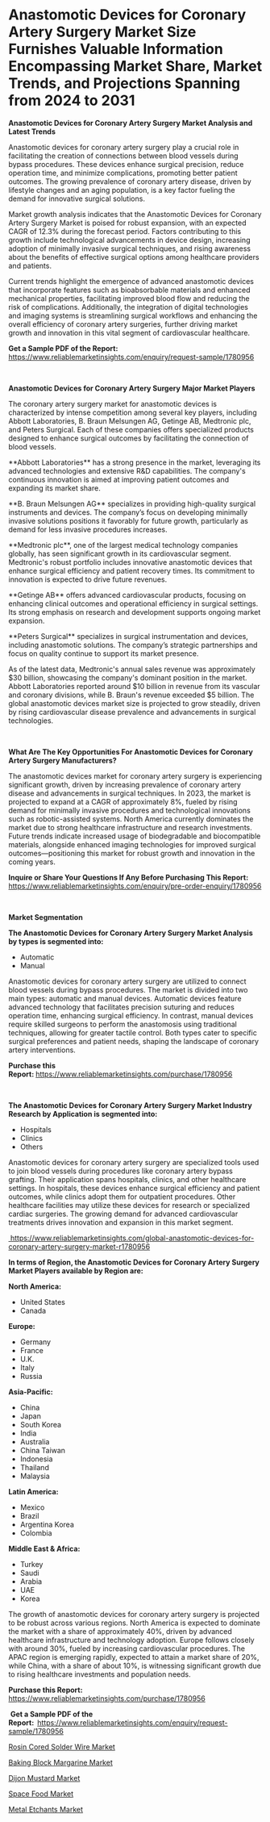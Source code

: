 <p><h1>Anastomotic Devices for Coronary Artery Surgery Market Size Furnishes Valuable Information Encompassing Market Share, Market Trends, and Projections Spanning from 2024 to 2031</h1></p><p><strong>Anastomotic Devices for Coronary Artery Surgery Market Analysis and Latest Trends</strong></p>
<p><p>Anastomotic devices for coronary artery surgery play a crucial role in facilitating the creation of connections between blood vessels during bypass procedures. These devices enhance surgical precision, reduce operation time, and minimize complications, promoting better patient outcomes. The growing prevalence of coronary artery disease, driven by lifestyle changes and an aging population, is a key factor fueling the demand for innovative surgical solutions.</p><p>Market growth analysis indicates that the Anastomotic Devices for Coronary Artery Surgery Market is poised for robust expansion, with an expected CAGR of 12.3% during the forecast period. Factors contributing to this growth include technological advancements in device design, increasing adoption of minimally invasive surgical techniques, and rising awareness about the benefits of effective surgical options among healthcare providers and patients.</p><p>Current trends highlight the emergence of advanced anastomotic devices that incorporate features such as bioabsorbable materials and enhanced mechanical properties, facilitating improved blood flow and reducing the risk of complications. Additionally, the integration of digital technologies and imaging systems is streamlining surgical workflows and enhancing the overall efficiency of coronary artery surgeries, further driving market growth and innovation in this vital segment of cardiovascular healthcare.</p></p>
<p><strong>Get a Sample PDF of the Report:&nbsp;</strong> <a href="https://www.reliablemarketinsights.com/enquiry/request-sample/1780956?utm_campaign=1347&utm_medium=2&utm_source=Github&utm_content=ia&utm_term=08102024&utm_id=anastomotic-devices-for-coronary-artery-surgery">https://www.reliablemarketinsights.com/enquiry/request-sample/1780956</a></p>
<p>&nbsp;</p>
<p><strong>Anastomotic Devices for Coronary Artery Surgery Major Market Players</strong></p>
<p><p>The coronary artery surgery market for anastomotic devices is characterized by intense competition among several key players, including Abbott Laboratories, B. Braun Melsungen AG, Getinge AB, Medtronic plc, and Peters Surgical. Each of these companies offers specialized products designed to enhance surgical outcomes by facilitating the connection of blood vessels.</p><p>**Abbott Laboratories** has a strong presence in the market, leveraging its advanced technologies and extensive R&D capabilities. The company's continuous innovation is aimed at improving patient outcomes and expanding its market share.</p><p>**B. Braun Melsungen AG** specializes in providing high-quality surgical instruments and devices. The company’s focus on developing minimally invasive solutions positions it favorably for future growth, particularly as demand for less invasive procedures increases.</p><p>**Medtronic plc**, one of the largest medical technology companies globally, has seen significant growth in its cardiovascular segment. Medtronic's robust portfolio includes innovative anastomotic devices that enhance surgical efficiency and patient recovery times. Its commitment to innovation is expected to drive future revenues.</p><p>**Getinge AB** offers advanced cardiovascular products, focusing on enhancing clinical outcomes and operational efficiency in surgical settings. Its strong emphasis on research and development supports ongoing market expansion.</p><p>**Peters Surgical** specializes in surgical instrumentation and devices, including anastomotic solutions. The company’s strategic partnerships and focus on quality continue to support its market presence.</p><p>As of the latest data, Medtronic's annual sales revenue was approximately $30 billion, showcasing the company's dominant position in the market. Abbott Laboratories reported around $10 billion in revenue from its vascular and coronary divisions, while B. Braun's revenue exceeded $5 billion. The global anastomotic devices market size is projected to grow steadily, driven by rising cardiovascular disease prevalence and advancements in surgical technologies.</p></p>
<p>&nbsp;</p>
<p><strong>What Are The Key Opportunities For Anastomotic Devices for Coronary Artery Surgery Manufacturers?</strong></p>
<p><p>The anastomotic devices market for coronary artery surgery is experiencing significant growth, driven by increasing prevalence of coronary artery disease and advancements in surgical techniques. In 2023, the market is projected to expand at a CAGR of approximately 8%, fueled by rising demand for minimally invasive procedures and technological innovations such as robotic-assisted systems. North America currently dominates the market due to strong healthcare infrastructure and research investments. Future trends indicate increased usage of biodegradable and biocompatible materials, alongside enhanced imaging technologies for improved surgical outcomes—positioning this market for robust growth and innovation in the coming years.</p></p>
<p><strong>Inquire or Share Your Questions If Any Before Purchasing This Report:</strong> <a href="https://www.reliablemarketinsights.com/enquiry/pre-order-enquiry/1780956?utm_campaign=1347&utm_medium=2&utm_source=Github&utm_content=ia&utm_term=08102024&utm_id=anastomotic-devices-for-coronary-artery-surgery">https://www.reliablemarketinsights.com/enquiry/pre-order-enquiry/1780956</a></p>
<p>&nbsp;</p>
<p><strong>Market Segmentation</strong></p>
<p><strong>The Anastomotic Devices for Coronary Artery Surgery Market Analysis by types is segmented into:</strong></p>
<p><ul><li>Automatic</li><li>Manual</li></ul></p>
<p><p>Anastomotic devices for coronary artery surgery are utilized to connect blood vessels during bypass procedures. The market is divided into two main types: automatic and manual devices. Automatic devices feature advanced technology that facilitates precision suturing and reduces operation time, enhancing surgical efficiency. In contrast, manual devices require skilled surgeons to perform the anastomosis using traditional techniques, allowing for greater tactile control. Both types cater to specific surgical preferences and patient needs, shaping the landscape of coronary artery interventions.</p></p>
<p><strong>Purchase this Report:&nbsp;</strong><a href="https://www.reliablemarketinsights.com/purchase/1780956?utm_campaign=1347&utm_medium=2&utm_source=Github&utm_content=ia&utm_term=08102024&utm_id=anastomotic-devices-for-coronary-artery-surgery">https://www.reliablemarketinsights.com/purchase/1780956</a></p>
<p>&nbsp;</p>
<p><strong>The Anastomotic Devices for Coronary Artery Surgery Market Industry Research by Application is segmented into:</strong></p>
<p><ul><li>Hospitals</li><li>Clinics</li><li>Others</li></ul></p>
<p><p>Anastomotic devices for coronary artery surgery are specialized tools used to join blood vessels during procedures like coronary artery bypass grafting. Their application spans hospitals, clinics, and other healthcare settings. In hospitals, these devices enhance surgical efficiency and patient outcomes, while clinics adopt them for outpatient procedures. Other healthcare facilities may utilize these devices for research or specialized cardiac surgeries. The growing demand for advanced cardiovascular treatments drives innovation and expansion in this market segment.</p></p>
<p><a href="https://www.reliablemarketinsights.com/global-anastomotic-devices-for-coronary-artery-surgery-market-r1780956?utm_campaign=1347&utm_medium=2&utm_source=Github&utm_content=ia&utm_term=08102024&utm_id=anastomotic-devices-for-coronary-artery-surgery">&nbsp;https://www.reliablemarketinsights.com/global-anastomotic-devices-for-coronary-artery-surgery-market-r1780956</a></p>
<p><strong>In terms of Region, the Anastomotic Devices for Coronary Artery Surgery Market Players available by Region are:</strong></p>
<p>
    <p> <strong> North America: </strong>
        <ul>
            <li>United States</li>
            <li>Canada</li>
        </ul>
        </p> 
    <p> <strong> Europe: </strong>
        <ul>
            <li>Germany</li>
            <li>France</li>
            <li>U.K.</li>
            <li>Italy</li>
            <li>Russia</li>
        </ul>
        </p> 
    <p> <strong> Asia-Pacific: </strong>
        <ul>
            <li>China</li>
            <li>Japan</li>
            <li>South Korea</li>
            <li>India</li>
            <li>Australia</li>
            <li>China Taiwan</li>
            <li>Indonesia</li>
            <li>Thailand</li>
            <li>Malaysia</li>
        </ul>
        </p> 
    <p> <strong> Latin America: </strong>
        <ul>
            <li>Mexico</li>
            <li>Brazil</li>
            <li>Argentina Korea</li>
            <li>Colombia</li>
        </ul>
        </p> 
    <p> <strong> Middle East & Africa: </strong>
        <ul>
            <li>Turkey</li>
            <li>Saudi</li>
            <li>Arabia</li>
            <li>UAE</li>
            <li>Korea</li>
        </ul>
    </p>
    </p>
<p><p>The growth of anastomotic devices for coronary artery surgery is projected to be robust across various regions. North America is expected to dominate the market with a share of approximately 40%, driven by advanced healthcare infrastructure and technology adoption. Europe follows closely with around 30%, fueled by increasing cardiovascular procedures. The APAC region is emerging rapidly, expected to attain a market share of 20%, while China, with a share of about 10%, is witnessing significant growth due to rising healthcare investments and population needs.</p></p>
<p><strong>Purchase this Report: </strong><a href="https://www.reliablemarketinsights.com/purchase/1780956?utm_campaign=1347&utm_medium=2&utm_source=Github&utm_content=ia&utm_term=08102024&utm_id=anastomotic-devices-for-coronary-artery-surgery">https://www.reliablemarketinsights.com/purchase/1780956</a></p>
<p>&nbsp;<strong>Get a Sample PDF of the Report:&nbsp;&nbsp;</strong><a href="https://www.reliablemarketinsights.com/enquiry/request-sample/1780956?utm_campaign=1347&utm_medium=2&utm_source=Github&utm_content=ia&utm_term=08102024&utm_id=anastomotic-devices-for-coronary-artery-surgery">https://www.reliablemarketinsights.com/enquiry/request-sample/1780956</a></p>
<p><strong></strong></p>
<p><p><a href="https://www.linkedin.com/pulse/global-rosin-cored-solder-wire-market-pulse-trends-growth-16ocf?utm_campaign=1347&utm_medium=2&utm_source=Github&utm_content=ia&utm_term=08102024&utm_id=anastomotic-devices-for-coronary-artery-surgery">Rosin Cored Solder Wire Market</a></p><p><a href="https://www.linkedin.com/pulse/global-perspectives-baking-block-margarine-market-trends-forecast-swjnf?utm_campaign=1347&utm_medium=2&utm_source=Github&utm_content=ia&utm_term=08102024&utm_id=anastomotic-devices-for-coronary-artery-surgery">Baking Block Margarine Market</a></p><p><a href="https://www.linkedin.com/pulse/dijon-mustard-market-forecasts-trends-impact-analysis-2024--rarnf?utm_campaign=1347&utm_medium=2&utm_source=Github&utm_content=ia&utm_term=08102024&utm_id=anastomotic-devices-for-coronary-artery-surgery">Dijon Mustard Market</a></p><p><a href="https://www.linkedin.com/pulse/space-food-ecosystem-mapping-innovation-value-chains-2024-2031-6w7gf?utm_campaign=1347&utm_medium=2&utm_source=Github&utm_content=ia&utm_term=08102024&utm_id=anastomotic-devices-for-coronary-artery-surgery">Space Food Market</a></p><p><a href="https://github.com/BellAuer/Market-Research-Report-List-1/blob/main/metal-etchants-market.md?utm_campaign=1347&utm_medium=2&utm_source=Github&utm_content=ia&utm_term=08102024&utm_id=anastomotic-devices-for-coronary-artery-surgery">Metal Etchants Market</a></p></p>